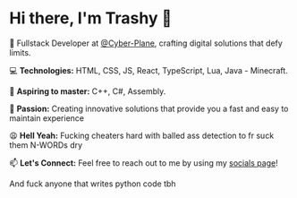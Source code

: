 # Hi there, I'm Trashy 👋

🚀 Fullstack Developer at [@Cyber-Plane](https://github.com/Cyber-Plane), crafting digital solutions that defy limits.

💻 **Technologies:** HTML, CSS, JS, React, TypeScript, Lua, Java - Minecraft.

🌱 **Aspiring to master:** C++, C#, Assembly.

🔭 **Passion:** Creating innovative solutions that provide you a fast and easy to maintain experience

😩 **Hell Yeah:** Fucking cheaters hard  with balled ass detection to fr suck them N-WORDs dry

📫 **Let's Connect:** Feel free to reach out to me by using my [socials page](https://guns.lol/trashy)!


And fuck anyone that writes python code tbh
